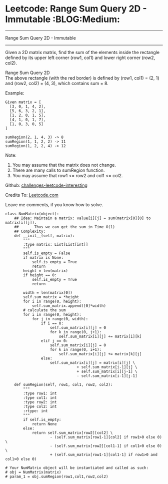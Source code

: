 # Leetcode: Range Sum Query 2D - Immutable     :BLOG:Medium:


---

Range Sum Query 2D - Immutable  

---

Given a 2D matrix matrix, find the sum of the elements inside the rectangle defined by its upper left corner (row1, col1) and lower right corner (row2, col2).  

Range Sum Query 2D  
The above rectangle (with the red border) is defined by (row1, col1) = (2, 1) and (row2, col2) = (4, 3), which contains sum = 8.  

Example:  

    Given matrix = [
      [3, 0, 1, 4, 2],
      [5, 6, 3, 2, 1],
      [1, 2, 0, 1, 5],
      [4, 1, 0, 1, 7],
      [1, 0, 3, 0, 5]
    ]
    
    sumRegion(2, 1, 4, 3) -> 8
    sumRegion(1, 1, 2, 2) -> 11
    sumRegion(1, 2, 2, 4) -> 12

Note:  
1.  You may assume that the matrix does not change.
2.  There are many calls to sumRegion function.
3.  You may assume that row1 <= row2 and col1 <= col2.

Github: [challenges-leetcode-interesting](https://github.com/DennyZhang/challenges-leetcode-interesting/tree/master/range-sum-query-2d-immutable)  

Credits To: [Leetcode.com](https://leetcode.com/problems/range-sum-query-2d-immutable/description/)  

Leave me comments, if you know how to solve.  

    class NumMatrix(object):
        ## Idea: Maintain a matrix: value[i][j] = sum(matrix[0][0] to matrix[i][j]). 
        ##       Thus we can get the sum in Time O(1)
        ## Complexity:
        def __init__(self, matrix):
            """
            :type matrix: List[List[int]]
            """
            self.is_empty = False
            if matrix is None:
                self.is_empty = True
                return
            height = len(matrix)
            if height == 0:
                self.is_empty = True
                return
    
            width = len(matrix[0])
            self.sum_matrix = *height
            for i in range(0, height):
                self.sum_matrix.append([0]*width)
            # calculate the sum
            for i in range(0, height):
                for j in range(0, width):
                    if i == 0:
                        self.sum_matrix[i][j] = 0
                        for k in range(0, j+1):
                            self.sum_matrix[i][j] += matrix[i][k]
                    elif j == 0:
                        self.sum_matrix[i][j] = 0
                        for k in range(0, i+1):
                            self.sum_matrix[i][j] += matrix[k][j]
                    else:
                        self.sum_matrix[i][j] = matrix[i][j] \
                                    + self.sum_matrix[i-1][j] \
                                    + self.sum_matrix[i][j-1] \
                                    - self.sum_matrix[i-1][j-1]
    
        def sumRegion(self, row1, col1, row2, col2):
            """
            :type row1: int
            :type col1: int
            :type row2: int
            :type col2: int
            :rtype: int
            """
            if self.is_empty:
                return None
            else:
                return self.sum_matrix[row2][col2] \
                        - (self.sum_matrix[row1-1][col2] if row1>0 else 0) \
                        - (self.sum_matrix[row2][col1-1] if col1>0 else 0) \
                        + (self.sum_matrix[row1-1][col1-1] if row1>0 and col1>0 else 0)
    
    # Your NumMatrix object will be instantiated and called as such:
    # obj = NumMatrix(matrix)
    # param_1 = obj.sumRegion(row1,col1,row2,col2)